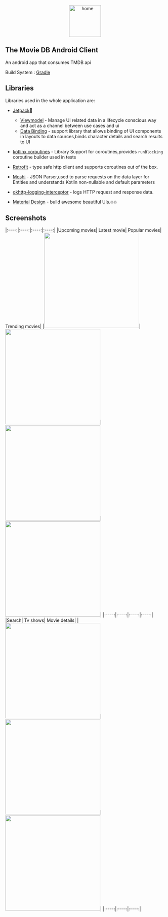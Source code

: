 
<p align="center">
<img src="app/src/main/res/mipmap-hdpi/ic_launcher.png" alt="home" width="100"/>
</p>

## The Movie DB Android Client

An android app that consumes TMDB api

Build System : [Gradle](https://gradle.org/)

## Libraries

Libraries used in the whole application are:

- [Jetpack](https://developer.android.com/jetpack)🚀
  - [Viewmodel](https://developer.android.com/topic/libraries/architecture/viewmodel) - Manage UI related data in a lifecycle conscious way
  and act as a channel between use cases and ui
  - [Data Binding](https://developer.android.com/topic/libraries/data-binding) - support library that allows binding of UI components in  layouts to data sources,binds character details and search results to UI

- [kotlinx.coroutines](https://github.com/Kotlin/kotlinx.coroutines) - Library Support for coroutines,provides `runBlocking` coroutine builder used in tests
- [Retrofit](https://square.github.io/retrofit/) - type safe http client
and supports coroutines out of the box.
- [Moshi](https://github.com/square/moshi) - JSON Parser,used to parse
requests on the data layer for Entities and understands Kotlin non-nullable
and default parameters
- [okhttp-logging-interceptor](https://github.com/square/okhttp/blob/master/okhttp-logging-interceptor/README.md) - logs HTTP request and response data.
- [Material Design](https://material.io/develop/android/docs/getting-started/) - build awesome beautiful UIs.🔥🔥

## Screenshots
|:----:|:----:|:----:|:----:|
|Upcoming movies| Latest movie| Popular movies| Trending movies|
|<img src="screenshots/upcoming.png" width=300/>|<img src="screenshots/latest.png" width=300/>|<img src="screenshots/popular.png" width=300/>|<img src="screenshots/trend.png" width=300/>|
|:----:|:----:|:----:|:----:|
|Search| Tv shows| Movie details|
|<img src="screenshots/search.png" width=300/>|<img src="screenshots/tv.png" width=300/>|<img src="screenshots/details.png" width=300/>|
|:----:|:----:|:----:|
